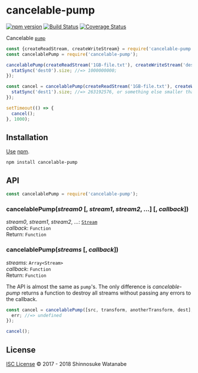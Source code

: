 # cancelable-pump

[![npm version](https://img.shields.io/npm/v/cancelable-pump.svg)](https://www.npmjs.com/package/cancelable-pump)
[![Build Status](https://travis-ci.org/shinnn/cancelable-pump.svg?branch=master)](https://travis-ci.org/shinnn/cancelable-pump)
[![Coverage Status](https://img.shields.io/coveralls/shinnn/cancelable-pump.svg)](https://coveralls.io/github/shinnn/cancelable-pump?branch=master)

Cancelable [`pump`](https://github.com/mafintosh/pump)

```javascript
const {createReadStream, createWriteStream} = require('cancelable-pump');
const cancelablePump = require('cancelable-pump');

cancelablePump(createReadStream('1GB-file.txt'), createWriteStream('dest0'), () => {
  statSync('dest0').size; //=> 1000000000;
});

const cancel = cancelablePump(createReadStream('1GB-file.txt'), createWriteStream('dest1'), () => {
  statSync('dest1').size; //=> 263192576, or something else smaller than 1000000000
});

setTimeout(() => {
  cancel();
}, 1000);
```

## Installation

[Use](https://docs.npmjs.com/cli/install) [npm](https://docs.npmjs.com/getting-started/what-is-npm).

```
npm install cancelable-pump
```

## API

```javascript
const cancelablePump = require('cancelable-pump');
```

### cancelablePump(*stream0* [, *stream1*, *stream2*, ...] [, *callback*])

*stream0*, *stream1*, *stream2*, ...: [`Stream`](https://nodejs.org/api/stream.html#stream_stream)  
*callback*: `Function`  
Return: `Function`

### cancelablePump(*streams* [, *callback*])

*streams*: `Array<Stream>`  
*callback*: `Function`  
Return: `Function`

The API is almost the same as `pump`'s. The only difference is *cancelable-pump* returns a function to destroy all streams without passing any errors to the callback.

```javascript
const cancel = cancelablePump([src, transform, anotherTransform, dest], err => {
  err; //=> undefined
});

cancel();
```

## License

[ISC License](./LICENSE) © 2017 - 2018 Shinnosuke Watanabe
